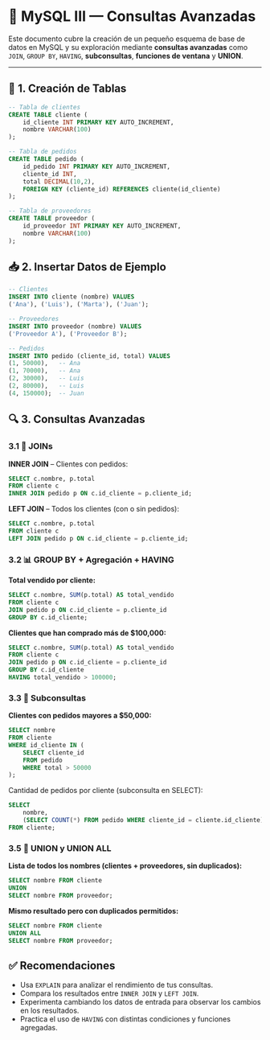 

# 🐬 MySQL III — Consultas Avanzadas

Este documento cubre la creación de un pequeño esquema de base de datos en MySQL y su exploración mediante **consultas avanzadas** como `JOIN`, `GROUP BY`, `HAVING`, **subconsultas**, **funciones de ventana** y **UNION**.

---

## 🧱 1. Creación de Tablas

```sql
-- Tabla de clientes
CREATE TABLE cliente (
    id_cliente INT PRIMARY KEY AUTO_INCREMENT,
    nombre VARCHAR(100)
);

-- Tabla de pedidos
CREATE TABLE pedido (
    id_pedido INT PRIMARY KEY AUTO_INCREMENT,
    cliente_id INT,
    total DECIMAL(10,2),
    FOREIGN KEY (cliente_id) REFERENCES cliente(id_cliente)
);

-- Tabla de proveedores
CREATE TABLE proveedor (
    id_proveedor INT PRIMARY KEY AUTO_INCREMENT,
    nombre VARCHAR(100)
);
```


## 📥 2. Insertar Datos de Ejemplo

```sql
-- Clientes
INSERT INTO cliente (nombre) VALUES
('Ana'), ('Luis'), ('Marta'), ('Juan');

-- Proveedores
INSERT INTO proveedor (nombre) VALUES
('Proveedor A'), ('Proveedor B');

-- Pedidos
INSERT INTO pedido (cliente_id, total) VALUES
(1, 50000),   -- Ana
(1, 70000),   -- Ana
(2, 30000),   -- Luis
(2, 80000),   -- Luis
(4, 150000);  -- Juan
```


## 🔍 3. Consultas Avanzadas

### 3.1 🔗 JOINs

**INNER JOIN** – Clientes con pedidos:

```sql
SELECT c.nombre, p.total
FROM cliente c
INNER JOIN pedido p ON c.id_cliente = p.cliente_id;

```

**LEFT JOIN** – Todos los clientes (con o sin pedidos):

```sql
SELECT c.nombre, p.total
FROM cliente c
LEFT JOIN pedido p ON c.id_cliente = p.cliente_id;

```

### 3.2 📊 GROUP BY + Agregación + HAVING

**Total vendido por cliente:**

```sql
SELECT c.nombre, SUM(p.total) AS total_vendido
FROM cliente c
JOIN pedido p ON c.id_cliente = p.cliente_id
GROUP BY c.id_cliente;

```

**Clientes que han comprado más de $100,000:**

```sql
SELECT c.nombre, SUM(p.total) AS total_vendido
FROM cliente c
JOIN pedido p ON c.id_cliente = p.cliente_id
GROUP BY c.id_cliente
HAVING total_vendido > 100000;

```

### 3.3 🧠 Subconsultas

**Clientes con pedidos mayores a $50,000:**

```sql
SELECT nombre
FROM cliente
WHERE id_cliente IN (
    SELECT cliente_id
    FROM pedido
    WHERE total > 50000
);

```

Cantidad de pedidos por cliente (subconsulta en SELECT):

```sql
SELECT
    nombre,
    (SELECT COUNT(*) FROM pedido WHERE cliente_id = cliente.id_cliente) AS total_pedidos
FROM cliente;

```


### 3.5 🔀 UNION y UNION ALL

**Lista de todos los nombres (clientes + proveedores, sin duplicados):**

```sql
SELECT nombre FROM cliente
UNION
SELECT nombre FROM proveedor;

```

**Mismo resultado pero con duplicados permitidos:**

```sql
SELECT nombre FROM cliente
UNION ALL
SELECT nombre FROM proveedor;

```


## ✅ Recomendaciones

* Usa `EXPLAIN` para analizar el rendimiento de tus consultas.
* Compara los resultados entre `INNER JOIN` y `LEFT JOIN`.
* Experimenta cambiando los datos de entrada para observar los cambios en los resultados.
* Practica el uso de `HAVING` con distintas condiciones y funciones agregadas.
